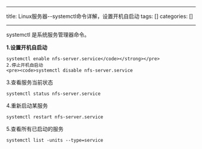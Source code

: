
--- 
title:  Linux服务器--systemctl命令详解，设置开机自启动 
tags: []
categories: [] 

---


systemctl 是系统服务管理器命令。

**1.设置开机自启动**

```
systemctl enable nfs-server.service</code></strong></pre> 
2.停止开机自启动 
<pre><code>systemctl disable nfs-server.service
```

3.查看服务当前状态

```
systemctl status nfs-server.service
```

4.重新启动某服务

```
systemctl restart nfs-server.service
```

5.查看所有已启动的服务

```
systemctl list -units --type=service
```
